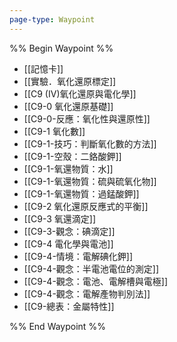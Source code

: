 ```yaml
---
page-type: Waypoint
---
```

%% Begin Waypoint %%
- [[記憶卡]]
- [[實驗．氧化還原標定]]
- [[C9 (IV)氧化還原與電化學]]
- [[C9-0 氧化還原基礎]]
- [[C9-0-反應：氧化性與還原性]]
- [[C9-1 氧化數]]
- [[C9-1-技巧：判斷氧化數的方法]]
- [[C9-1-空殼：二鉻酸鉀]]
- [[C9-1-氧還物質：水]]
- [[C9-1-氧還物質：硫與硫氧化物]]
- [[C9-1-氧還物質：過錳酸鉀]]
- [[C9-2 氧化還原反應式的平衡]]
- [[C9-3 氧還滴定]]
- [[C9-3-觀念：碘滴定]]
- [[C9-4 電化學與電池]]
- [[C9-4-情境：電解碘化鉀]]
- [[C9-4-觀念：半電池電位的測定]]
- [[C9-4-觀念：電池、電解槽與電極]]
- [[C9-4-觀念：電解產物判別法]]
- [[C9-總表：金屬特性]]

%% End Waypoint %%